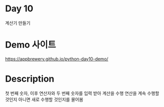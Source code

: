 # Day 10
계산기 만들기

# Demo 사이트
https://appbrewery.github.io/python-day10-demo/

# Description
첫 번째 숫자, 이후 연산자와 두 번째 숫자를 입력 받아 계산을 수행
연산을 계속 수행할 것인지 아니면 새로 수행할 것인지를 물어봄